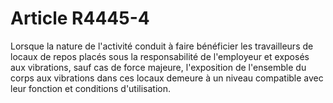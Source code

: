 # Article R4445-4

  
Lorsque la nature de l'activité conduit à faire bénéficier les travailleurs de locaux de repos placés sous la responsabilité de l'employeur et exposés aux vibrations, sauf cas de force majeure, l'exposition de l'ensemble du corps aux vibrations dans ces locaux demeure à un niveau compatible avec leur fonction et conditions d'utilisation.